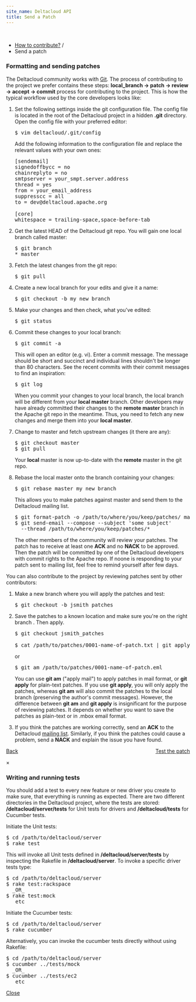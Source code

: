 ```yaml
---
site_name: Deltacloud API
title: Send a Patch
---
```


<br/>

<ul class="breadcrumb">
  <li>
    <a href="/how-to-contribute.html#how">How to contribute?</a> <span class="divider">/</span>
  </li>
  <li class="active">Send a patch</li>
</ul>

<h3>Formatting and sending patches</h3>

<p>
The Deltacloud community works with <a href="http://book.git-scm.com/">Git</a>. The process of contributing to the project we prefer contains these steps: <strong>local_branch → patch → review → accept → commit</strong> process for contributing to the project. This is how the typical workflow used by the core developers looks like:
</p>

<ol>
  <li>
  <p>
  Set the following settings inside the git configuration file. The config file is located in the root of the Deltacloud project in a hidden <strong>.git</strong> directory. Open the config file with your preferred editor:
  </p>

<pre>
$ vim deltacloud/.git/config
</pre>

  <p>
  Add the following information to the configuration file and replace the relevant values with your own ones:
  </p>

<pre>
[sendemail]
signedoffbycc = no
chainreplyto = no
smtpserver = your_smpt.server.address
thread = yes
from = your_email_address
suppresscc = all
to = dev@deltacloud.apache.org

[core]
whitespace = trailing-space,space-before-tab
</pre>

  </li>
  <li>
  <p>
  Get the latest HEAD of the Deltacloud git repo. You will gain one local branch called master:
  </p>

<pre>
$ git branch
* master
</pre>

  </li>
  <li>
  <p>
  Fetch the latest changes from the git repo:
  </p>

<pre>
$ git pull
</pre>

  </li>
  <li>
  <p>
  Create a new local branch for your edits and give it a name:
  </p>

<pre>
$ git checkout -b my_new_branch
</pre>

  </li>
  <li>
  <p>
  Make your changes and then check, what you've edited:
  </p>

<pre>
$ git status
</pre>

  </li>
  <li>
  <p>
  Commit these changes to your local branch:
  </p>

<pre>
$ git commit -a
</pre>
  
  <p>
  This will open an editor (e.g. vi). Enter a commit message. The message should be short and succinct and individual lines shouldn't be longer than 80 characters. See the recent commits with their commit messages to find an inspiration:</p>
  
<pre>
$ git log
</pre>

  <p>
  When you commit your changes to your local branch, the local branch will be different from your <strong>local master</strong> branch. Other developers may have already committed their changes to the <strong>remote master</strong> branch in the Apache git repo in the meantime. Thus, you need to fetch any new changes and merge them into your <strong>local master</strong>.
  </p>

  </li>
  <li>
  <p>
  Change to master and fetch upstream changes (it there are any):
  </p>
  
<pre>
$ git checkout master
$ git pull
</pre>
  
  <p>
  Your <strong>local</strong> master is now up-to-date with the <strong>remote</strong> master in the git repo.
  </p>
  </li>
  <li>
  <p>
  Rebase the local master onto the branch containing your changes:
  </p>
  
<pre>
$ git rebase master my_new_branch
</pre>
  
  <p>
  This allows you to make patches against master and send them to the Deltacloud mailing list.
  </p>
  
<pre>
$ git format-patch -o /path/to/where/you/keep/patches/ master
$ git send-email --compose --subject 'some subject'
  --thread /path/to/where/you/keep/patches/*
</pre>
  
  <p>
  The other members of the community will review your patches. The patch has to receive at least one <strong>ACK </strong>and no <strong>NACK</strong> to be approved. Then the patch will be committed by one of the Deltacloud developers with commit rights to the Apache repo. If noone is responding to your patch sent to mailing list, feel free to remind yourself after few days.
  </p>
  </li>
</ol>

<p>
You can also contribute to the project by reviewing patches sent by other contributors:
</p>

<ol>
  <li>
  <p>
  Make a new branch where you will apply the patches and test:
  </p>

<pre>
$ git checkout -b jsmith_patches
</pre>

  </li>
  <li>
  <p>
  Save the patches to a known location and make sure you're on the right branch . Then apply.
  </p>
  
<pre>
$ git checkout jsmith_patches

$ cat /path/to/patches/0001-name-of-patch.txt | git apply
</pre>
or
<pre>
$ git am /path/to/patches/0001-name-of-patch.eml
</pre>

  <p>
  You can use <strong>git am</strong> ("apply mail") to apply patches in mail format, or <strong>git apply</strong> for plain-text patches. If you use <strong>git apply</strong>, you will only apply the patches, whereas <strong>git am</strong> will also commit the patches to the local branch (preserving the author's commit messages). However, the difference between <strong>git am</strong> and <strong>git apply</strong> is insignificant for the purpose of reviewing patches. It depends on whether you want to save the patches as plain-text or in .mbox email format.
  </p>

  </li>
  <li>

<p>
If you think the patches are working correctly, send an <strong>ACK</strong> to the Deltacloud <a href="http://mail-archives.apache.org/mod_mbox/deltacloud-dev/">mailing list</a>. Similarly, if you think the patches could cause a problem, send a <strong>NACK</strong> and explain the issue you have found.
</p>
  </li>
</ol>

<p>
  <a class="btn btn-inverse btn-large" style="float: right" data-toggle="modal" href="#tests">Test the patch</a>
  <a class="btn btn-inverse btn-large" href="/how-to-contribute.html"><i class="icon-arrow-left icon-white" style="vertical-align:baseline"> </i> Back</a>
</p>

<div class="modal hide" id="tests">
  <div class="modal-header">
    <a class="close" data-dismiss="modal">×</a>
    <h3>Writing and running tests</h3>
  </div>
  <div class="modal-body">

<p>
You should add a test to every new feature or new driver you create to make sure, that everything is running as expected. There are two different directories in the Deltacloud project, where the tests are stored: <strong>/deltacloud/server/tests</strong> for Unit tests for drivers and <strong>/deltacloud/tests</strong> for Cucumber tests.
</p>

<p>Initiate the Unit tests:</p>

<pre>
$ cd /path/to/deltacloud/server
$ rake test
</pre>

<p>This will invoke all Unit tests defined in <strong>/deltacloud/server/tests</strong> by inspecting the Rakefile in <strong>/deltacloud/server</strong>. To invoke a specific driver tests type:</p>

<pre>
$ cd /path/to/deltacloud/server
$ rake test:rackspace
  _OR_
$ rake test:mock
  _etc_
</pre>

<p>Initiate the Cucumber tests:</p>

<pre>
$ cd /path/to/deltacloud/server
$ rake cucumber
</pre>

<p>Alternatively, you can invoke the cucumber tests directly without using Rakefile: </p>

<pre>
$ cd /path/to/deltacloud/server
$ cucumber ../tests/mock
  _OR_
$ cucumber ../tests/ec2
  _etc_
</pre>

  </div>
  <div class="modal-footer">
    <a href="#" class="btn btn-primary" data-dismiss="modal">Close</a>
  </div>
</div>
